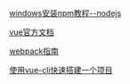 
[windows安装npm教程--nodejs](https://www.cnblogs.com/jianguo221/p/11487532.html)

[vue官方文档](https://v3.cn.vuejs.org/)

[webpack指南](https://webpack.docschina.org/guides/)

[使用vue-cli快速搭建一个项目](https://blog.csdn.net/liyunkun888/article/details/102738377)

